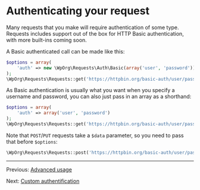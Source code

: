 Authenticating your request
===========================

Many requests that you make will require authentication of some type. Requests
includes support out of the box for HTTP Basic authentication, with more
built-ins coming soon.

A Basic authenticated call can be made like this:

```php
$options = array(
    'auth' => new \WpOrg\Requests\Auth\Basic(array('user', 'password'))
);
\WpOrg\Requests\Requests::get('https://httpbin.org/basic-auth/user/password', array(), $options);
```

As Basic authentication is usually what you want when you specify a username
and password, you can also just pass in an array as a shorthand:

```php
$options = array(
    'auth' => array('user', 'password')
);
\WpOrg\Requests\Requests::get('https://httpbin.org/basic-auth/user/password', array(), $options);
```

Note that `POST`/`PUT` requests take a `$data` parameter, so you need to pass that
before `$options`:

```php
\WpOrg\Requests\Requests::post('https://httpbin.org/basic-auth/user/password', array(), null, $options);
```

***

Previous: [Advanced usage](usage-advanced.md)

Next: [Custom authentification](authentication-custom.md)
